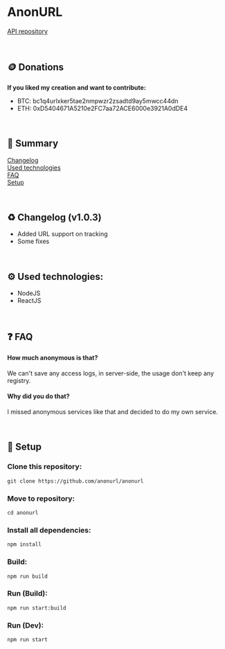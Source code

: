 # AnonURL

[API repository](https://github.com/anonurl/anonurl-api)<br>

<br></span>
## 🪙 Donations
**If you liked my creation and want to contribute:**
- BTC: bc1q4urlxker5tae2nmpwzr2zsadtd9ay5mwcc44dn
- ETH: 0xD5404671A5210e2FC7aa72ACE6000e3921A0dDE4

<br></span>
## 📖 Summary
[Changelog](https://github.com/anonurl/anonurl#changelog)<br>
[Used technologies](https://github.com/anonurl/anonurl#usedtech)<br>
[FAQ](https://github.com/anonurl/anonurl#faq)<br>
[Setup](https://github.com/anonurl/anonurl#setup)<br>

<br><a name="changelog"></a>
## ♻️ Changelog (v1.0.3)
- Added URL support on tracking
- Some fixes

<br><a name="usedtech"></a>
## ⚙️ Used technologies:
- NodeJS
- ReactJS

<br><a name="faq"></a>
## ❓ FAQ
#### How much anonymous is that?
We can't save any access logs, in server-side, the usage don't keep any registry.

#### Why did you do that?
I missed anonymous services like that and decided to do my own service.

<br><a name="setup"></a>
## 🔧 Setup
### Clone this repository:
`git clone https://github.com/anonurl/anonurl`

### Move to repository:
`cd anonurl`

### Install all dependencies:
`npm install`

### Build:
`npm run build`

### Run (Build):
`npm run start:build`

### Run (Dev):
`npm run start`
